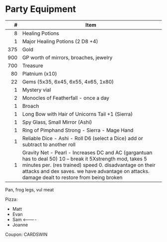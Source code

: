 # Party Equipment

\#  | Item
--: | ---------
8  | Healing Potions
1   | Major Healing Potions (2 D8 +4)
375 | Gold
900 | GP worth of mirrors, broaches, jewelry
700 | Treasure 
80  | Platnium (x10)
22  | Gems (5x35, 6x45, 6x55, 4x65, 1x80)
1   | Mystery vial 
2   | Monocles of Featherfall - once a day
1   | Broach   
1   | Long Bow with Hair of Unicorns Tail +1 (Sierra)
1   | Spy Glass, Small Mirror (Ashi)
1   | Ring of Pimphand Strong - Sierra - Mage Hand
1   | Reliable Dice - Ashi - Roll D6 (select a Dice) add or subtract to another roll 
1   | Gravity Net - Pearl - Increases DC and AC (gargantuan has to deal 50) 10 – break it 5Xstrength mod, takes 5 minutes per. (res trained) speed 0.  disadvantage on their attacks and dex saves. we have advantage on attacks. damage dealt to restore from being broken

Pan, frog legs, vul meat

Pizza:
- Matt 
- Evan 
- Sam  <----
- Joanne 

Coupon: CARDSWIN

